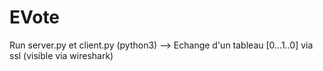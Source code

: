 # EVote

Run server.py et client.py (python3) --> Echange d'un tableau [0...1..0] via ssl (visible via wireshark) 
